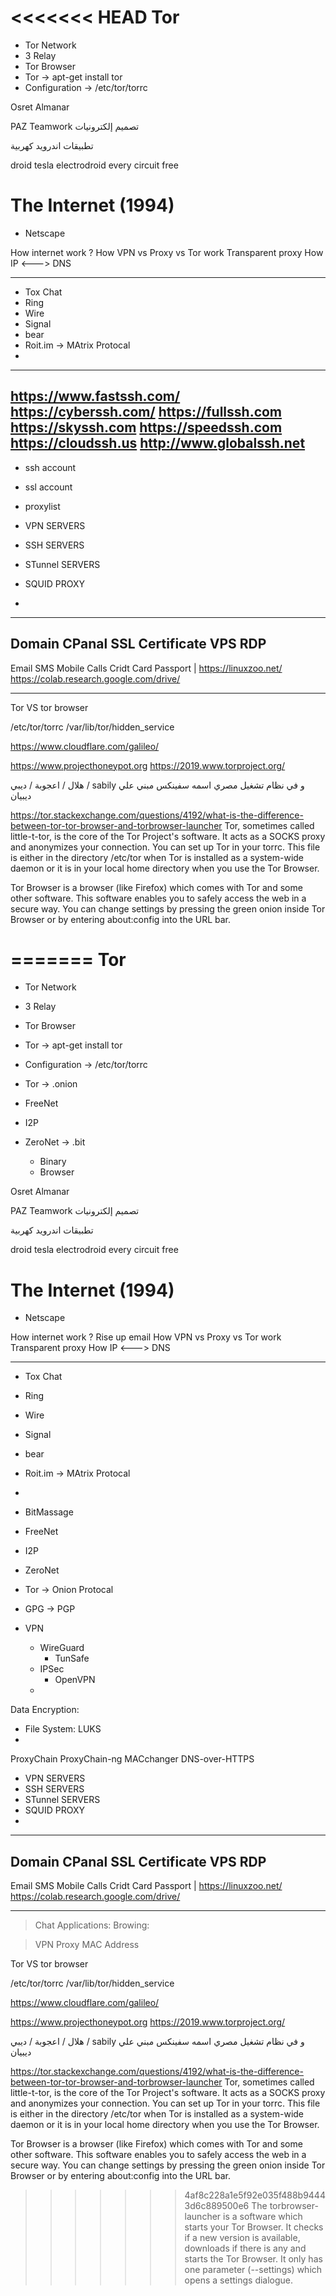 <<<<<<< HEAD
Tor
====

- Tor Network
- 3 Relay
- Tor Browser
- Tor -> apt-get install tor
- Configuration -> /etc/tor/torrc




Osret Almanar


PAZ Teamwork
تصميم إلكترونيات

تطبيقات اندرويد كهربية

droid tesla
electrodroid
every circuit free


The Internet (1994)
===================

- Netscape


How internet work ?
How VPN vs Proxy vs Tor work
Transparent proxy
How IP <---> DNS


------------------------------------------------------------------------------------------------------------------------------------------
- Tox Chat
- Ring
- Wire
- Signal
- bear
- Roit.im -> MAtrix Protocal
- 
------------------------------------------------------------------------------------------------------------------------------------------------------------
https://www.fastssh.com/
https://cyberssh.com/
https://fullssh.com
https://skyssh.com
https://speedssh.com
https://cloudssh.us
http://www.globalssh.net
------------------------------------------------------------------------------------------------------------------------------------------------------------

- ssh account
- ssl account
- proxylist

- VPN SERVERS
- SSH SERVERS
- STunnel SERVERS
- SQUID PROXY
- 
------------------------------------------------------------------------------------------------------------------------------------------------------------
Domain
CPanal
SSL Certificate
VPS
RDP
------------------------------------------------------------------------------------------------------------------------------------------------------------
Email
SMS
Mobile Calls
Cridt Card
Passport | 
https://linuxzoo.net/
https://colab.research.google.com/drive/


---------------------------------------------------------------------------------------------------------------------------------------------------------


Tor VS tor browser

/etc/tor/torrc
/var/lib/tor/hidden_service


https://www.cloudflare.com/galileo/

https://www.projecthoneypot.org
https://2019.www.torproject.org/




هلال / اعجوبة / ديبي / sabily 
و في نظام تشغيل مصري اسمه سفينكس مبني علي ديبيان




https://tor.stackexchange.com/questions/4192/what-is-the-difference-between-tor-tor-browser-and-torbrowser-launcher
Tor, sometimes called little-t-tor, is the core of the Tor Project's software. It acts as a SOCKS proxy and anonymizes your connection. You can set up Tor in your torrc. This file is either in the directory /etc/tor when Tor is installed as a system-wide daemon or it is in your local home directory when you use the Tor Browser.

Tor Browser is a browser (like Firefox) which comes with Tor and some other software. This software enables you to safely access the web in a secure way. You can change settings by pressing the green onion inside Tor Browser or by entering about:config into the URL bar.

=======
Tor
====

- Tor Network
- 3 Relay
- Tor Browser
- Tor -> apt-get install tor
- Configuration -> /etc/tor/torrc





- Tor -> .onion 
- FreeNet
- I2P
- ZeroNet -> .bit
  - Binary
  - Browser


Osret Almanar


PAZ Teamwork
تصميم إلكترونيات

تطبيقات اندرويد كهربية

droid tesla
electrodroid
every circuit free









The Internet (1994)
===================

- Netscape







How internet work ?
Rise up email
How VPN vs Proxy vs Tor work
Transparent proxy
How IP <---> DNS


---
- Tox Chat
- Ring
- Wire
- Signal
- bear
- Roit.im -> MAtrix Protocal
- 
- BitMassage
- FreeNet
- I2P
- ZeroNet
- Tor -> Onion Protocal



- GPG -> PGP
- VPN
    - WireGuard
        - TunSafe
    - IPSec
        - OpenVPN
    - 

Data Encryption:
- File System: LUKS
- 

ProxyChain
ProxyChain-ng
MACchanger
DNS-over-HTTPS




- VPN SERVERS
- SSH SERVERS
- STunnel SERVERS
- SQUID PROXY
- 
---
Domain
CPanal
SSL Certificate
VPS
RDP
---
Email
SMS
Mobile Calls
Cridt Card
Passport | 
https://linuxzoo.net/
https://colab.research.google.com/drive/


---

> Chat Applications:
> Browing:
> 

> VPN
> Proxy
> MAC Address








Tor VS tor browser

/etc/tor/torrc
/var/lib/tor/hidden_service


https://www.cloudflare.com/galileo/

https://www.projecthoneypot.org
https://2019.www.torproject.org/




هلال / اعجوبة / ديبي / sabily 
و في نظام تشغيل مصري اسمه سفينكس مبني علي ديبيان




https://tor.stackexchange.com/questions/4192/what-is-the-difference-between-tor-tor-browser-and-torbrowser-launcher
Tor, sometimes called little-t-tor, is the core of the Tor Project's software. It acts as a SOCKS proxy and anonymizes your connection. You can set up Tor in your torrc. This file is either in the directory /etc/tor when Tor is installed as a system-wide daemon or it is in your local home directory when you use the Tor Browser.

Tor Browser is a browser (like Firefox) which comes with Tor and some other software. This software enables you to safely access the web in a secure way. You can change settings by pressing the green onion inside Tor Browser or by entering about:config into the URL bar.

>>>>>>> 4af8c228a1e5f92e035f488b94443d6c889500e6
The torbrowser-launcher is a software which starts your Tor Browser. It checks if a new version is available, downloads if there is any and starts the Tor Browser. It only has one parameter (--settings) which opens a settings dialogue.